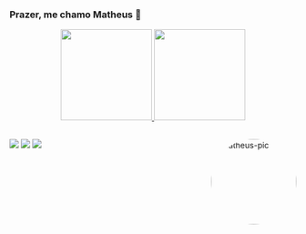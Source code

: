 ### Prazer, me chamo Matheus 👋
<div align="center">
  <a href="https://github.com/matheusdsilva01">
  <img height="160em" src="https://github-readme-stats.vercel.app/api?username=matheusdsilva01&show_icons=true&theme=bear&include_all_commits=true&count_private=true"/>
  <img height="160em" src="https://github-readme-stats.vercel.app/api/top-langs/?username=matheusdsilva01&layout=compact&langs_count=7&theme=bear"/>
 </div>
  <div>
  <img align="right" alt="Matheus-pic" height="150" style="border-radius:50%;" src="https://media.giphy.com/media/162WGx0aMNirOfwYQj/giphy.gif">
  </div>
  
  ##
  
  <div>
    <a href="https://instagram.com/matheusdsilva01" target="_blank"><img src="https://img.shields.io/badge/-Instagram-%23E4405F?style=for-the-badge&logo=instagram&logoColor=white" target="_blank"></a>
    <a href = "mailto:ms25022003@gmail.com"><img src="https://img.shields.io/badge/-Gmail-%23333?style=for-the-badge&logo=gmail&logoColor=white" target="_blank"></a>
  <a href="www.linkedin.com/in/matheus-silva-2502" target="_blank"><img src="https://img.shields.io/badge/-LinkedIn-%230077B5?style=for-the-badge&logo=linkedin&logoColor=white" target="_blank"></a> 
  </div>
